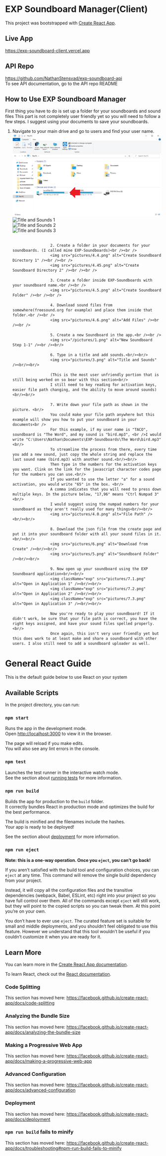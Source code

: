 # EXP Soundboard Manager(Client)

This project was bootstrapped with [Create React App](https://github.com/facebook/create-react-app).


## Live App

https://exp-soundboard-client.vercel.app

## API Repo

https://github.com/NathanStensvad/exp-soundboard-api \
To see API documentation, go to the API repo README

## How to Use EXP Soundboard Manager

First thing you have to do is set up a folder for your soundboards and sound files
This part is not completely user friendly yet so you will need to follow a few steps.
I suggest using your documents to save your soundboards.

1. Navigate to your main drive and go to users and find your user name.
![Title and Sounds 1](https://github.com/NathanStensvad/exp-soundboard-client/blob/main/public/pictures/4.1.png)
<img src="pictures/4.1.png" alt="Title and Sounds 1" /><br />
<img src="pictures/4.2.png" alt="Title and Sounds 2" /><br />
<img src="pictures/4.3.png" alt="Title and Sounds 3" /><br /><br />

                        2. Create a folder in your documents for your soundboards. (I called mine EXP-Soundboards)<br /><br />
                        <img src="pictures/4.4.png" alt="Create Soundboard Directory 1" /><br /><br />
                        <img src="pictures/4.45.png" alt="Create Soundboard Directory 2" /><br /><br />

                        3. Create a folder inside EXP-Soundboards with your soundboard name.<br /><br />
                        <img src="pictures/4.5.png" alt="Create Soundboard Folder" /><br /><br />

                        4. Download sound files from somewhere(freesound.org for example) and place them inside that folder.<br /><br />
                        <img src="pictures/4.6.png" alt="Add Files" /><br /><br />

                        5. Create a new Soundboard in the app.<br /><br />
                        <img src="/pictures/1.png" alt="New Soundboard Step 1-1" /><br /><br/>

                        6. Type in a title and add sounds.<br/><br/>
                        <img src="pictures/3.png" alt="Title and Sounds" /><br/><br/>

                        (This is the most user unfriendly portion that is still being worked on so bear with this section<br/>
                        I still need to key reading for activation keys, easier file path changing, and the ability to move around sounds)<br/><br/>

                        7. Write down your file path as shown in the picture. <br/>
                        You could make your file path anywhere but this example will show you how to put your soundboard in your documents<br />
                        For this example, if my user name is "TACO", soundboard is "The Word", and my sound is "bird.mp3", <br />I would write "C:\Users\Nathan\Documents\EXP-Soundboards\The Word\bird.mp3"<br/>
                        To streamline the process from there, every time you add a new sound, just copy the whole string and replace the last sound name (bird.mp3) with another sound.<br/><br/>
                        Then type in the numbers for the activation keys you want. Clink on the link for the javascript character codes page for the numbers you can use.<br/>
                        If you wanted to use the letter "a" for a sound activation, you would write "65" in the box. <br/>
                        A comma indicates that you will need to press down multiple keys. In the picture below, "17,96" means "Ctrl Numpad 3"<br/>
                        I would suggest using the numpad numbers for your soundboard as they aren't really used for many things<br/><br/>
                        <img src="pictures/4.0.png" alt="File Path" /><br/><br/>

                        8. Download the json file from the create page and put it into your soundboard folder with all your sound files in it. <br/><br/>
                        <img src="pictures/6.png" alt="Download from Create" /><br/><br/>
                        <img src="pictures/5.png" alt="Soundboard Folder" /><br/><br/>

                        9. Now open up your soundboard using the EXP Soundboard application<br/><br/>
                        <img className="exp" src="pictures/7.1.png" alt="Open in Application 1" /><br/><br/>
                        <img className="exp" src="pictures/7.2.png" alt="Open in Application 2" /><br/><br/>
                        <img className="exp" src="pictures/7.3.png" alt="Open in Application 3" /><br/><br/>

                        Now you're ready to play your soundboard! If it didn't work, be sure that your file path is correct, you have the right keys assigned, and have your sound files spelled properly.<br/>
                        Once again, this isn't very user friendly yet but this does work to at least make and share a soundboard with other users. I also still need to add a soundboard uploader as well.


# General React Guide

This is the default guide below to use React on your system

## Available Scripts

In the project directory, you can run:

### `npm start`

Runs the app in the development mode.<br />
Open [http://localhost:3000](http://localhost:3000) to view it in the browser.

The page will reload if you make edits.<br />
You will also see any lint errors in the console.

### `npm test`

Launches the test runner in the interactive watch mode.<br />
See the section about [running tests](https://facebook.github.io/create-react-app/docs/running-tests) for more information.

### `npm run build`

Builds the app for production to the `build` folder.<br />
It correctly bundles React in production mode and optimizes the build for the best performance.

The build is minified and the filenames include the hashes.<br />
Your app is ready to be deployed!

See the section about [deployment](https://facebook.github.io/create-react-app/docs/deployment) for more information.

### `npm run eject`

**Note: this is a one-way operation. Once you `eject`, you can’t go back!**

If you aren’t satisfied with the build tool and configuration choices, you can `eject` at any time. This command will remove the single build dependency from your project.

Instead, it will copy all the configuration files and the transitive dependencies (webpack, Babel, ESLint, etc) right into your project so you have full control over them. All of the commands except `eject` will still work, but they will point to the copied scripts so you can tweak them. At this point you’re on your own.

You don’t have to ever use `eject`. The curated feature set is suitable for small and middle deployments, and you shouldn’t feel obligated to use this feature. However we understand that this tool wouldn’t be useful if you couldn’t customize it when you are ready for it.

## Learn More

You can learn more in the [Create React App documentation](https://facebook.github.io/create-react-app/docs/getting-started).

To learn React, check out the [React documentation](https://reactjs.org/).

### Code Splitting

This section has moved here: https://facebook.github.io/create-react-app/docs/code-splitting

### Analyzing the Bundle Size

This section has moved here: https://facebook.github.io/create-react-app/docs/analyzing-the-bundle-size

### Making a Progressive Web App

This section has moved here: https://facebook.github.io/create-react-app/docs/making-a-progressive-web-app

### Advanced Configuration

This section has moved here: https://facebook.github.io/create-react-app/docs/advanced-configuration

### Deployment

This section has moved here: https://facebook.github.io/create-react-app/docs/deployment

### `npm run build` fails to minify

This section has moved here: https://facebook.github.io/create-react-app/docs/troubleshooting#npm-run-build-fails-to-minify
